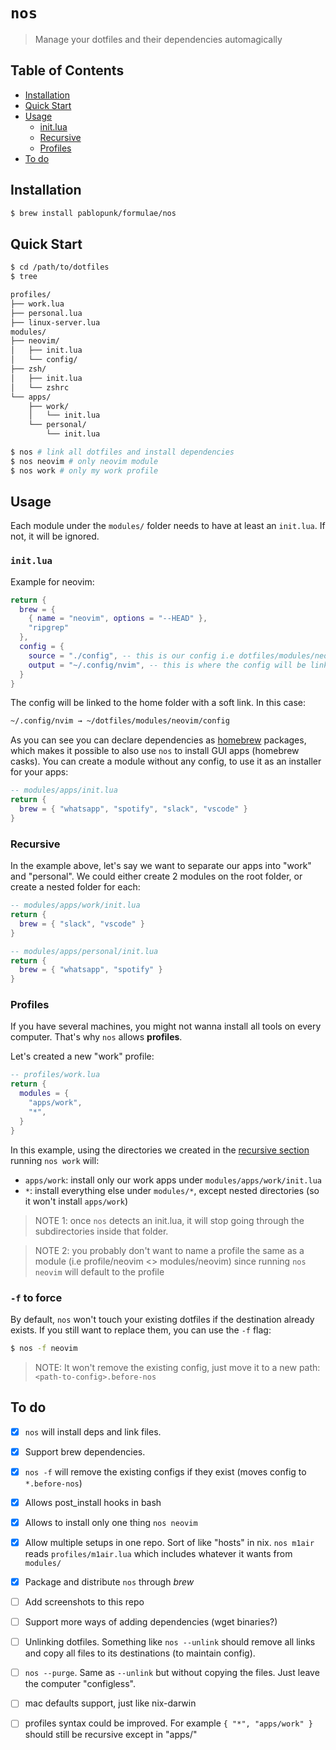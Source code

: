 # `nos`

> Manage your dotfiles and their dependencies automagically

## Table of Contents
- [Installation](#installation)
- [Quick Start](#quick-start)
- [Usage](#usage)
  - [init.lua](#initlua)
  - [Recursive](#recursive)
  - [Profiles](#profiles)
- [To do](#to-do)

## Installation

```bash
$ brew install pablopunk/formulae/nos
```

## Quick Start

```bash
$ cd /path/to/dotfiles
$ tree

profiles/
├── work.lua
├── personal.lua
├── linux-server.lua
modules/
├── neovim/
│   ├── init.lua
│   └── config/
├── zsh/
│   ├── init.lua
│   └── zshrc
└── apps/
    ├── work/
    │   └── init.lua
    └── personal/
        └── init.lua

$ nos # link all dotfiles and install dependencies
$ nos neovim # only neovim module
$ nos work # only my work profile
```

## Usage

Each module under the `modules/` folder needs to have at least an `init.lua`. If not, it will be ignored.

### `init.lua`

Example for neovim:

```lua
return {
  brew = {
    { name = "neovim", options = "--HEAD" },
    "ripgrep"
  },
  config = {
    source = "./config", -- this is our config i.e dotfiles/modules/neovim/config
    output = "~/.config/nvim", -- this is where the config will be linked to
  }
}
```

The config will be linked to the home folder with a soft link. In this case:

```bash
~/.config/nvim → ~/dotfiles/modules/neovim/config
```

As you can see you can declare dependencies as [homebrew](https://brew.sh) packages, which makes it possible to also use `nos` to install GUI apps (homebrew casks). You can create a module without any config, to use it as an installer for your apps:

```lua
-- modules/apps/init.lua
return {
  brew = { "whatsapp", "spotify", "slack", "vscode" }
}
```

### Recursive

In the example above, let's say we want to separate our apps into "work" and "personal". We could either create 2 modules on the root folder, or create a nested folder for each:

```lua
-- modules/apps/work/init.lua
return {
  brew = { "slack", "vscode" }
}
```

```lua
-- modules/apps/personal/init.lua
return {
  brew = { "whatsapp", "spotify" }
}
```

### Profiles

If you have several machines, you might not wanna install all tools on every computer. That's why `nos` allows **profiles**.

Let's created a new "work" profile:

```lua
-- profiles/work.lua
return {
  modules = {
    "apps/work",
    "*",
  }
}
```

In this example, using the directories we created in the [recursive section](#recursive) running `nos work` will:

* `apps/work`: install only our work apps under `modules/apps/work/init.lua`
* `*`: install everything else under `modules/*`, except nested directories (so it won't install `apps/work`)

> NOTE 1: once `nos` detects an init.lua, it will stop going through the subdirectories inside that folder.

> NOTE 2: you probably don't want to name a profile the same as a module (i.e profile/neovim <> modules/neovim)
> since running `nos neovim` will default to the profile

### `-f` to force

By default, `nos` won't touch your existing dotfiles if the destination already exists. If you still want to replace them, you can use the `-f` flag:

```bash
$ nos -f neovim
```

> NOTE: It won't remove the existing config, just move it to a new path: `<path-to-config>.before-nos`

## To do

- [x] `nos` will install deps and link files.
- [x] Support brew dependencies.
- [x] `nos -f` will remove the existing configs if they exist (moves config to `*.before-nos`)
- [x] Allows post_install hooks in bash
- [x] Allows to install only one thing `nos neovim`
- [x] Allow multiple setups in one repo. Sort of like "hosts" in nix. `nos m1air` reads `profiles/m1air.lua` which includes whatever it wants from `modules/`
- [x] Package and distribute `nos` through _brew_
- [ ] Add screenshots to this repo
- [ ] Support more ways of adding dependencies (wget binaries?)
- [ ] Unlinking dotfiles. Something like `nos --unlink` should remove all links and copy all files to its destinations (to maintain config).
- [ ] `nos --purge`. Same as `--unlink` but without copying the files. Just leave the computer "configless".
- [ ] mac defaults support, just like nix-darwin
- [ ] profiles syntax could be improved. For example `{ "*", "apps/work" }` should still be recursive except in "apps/"

